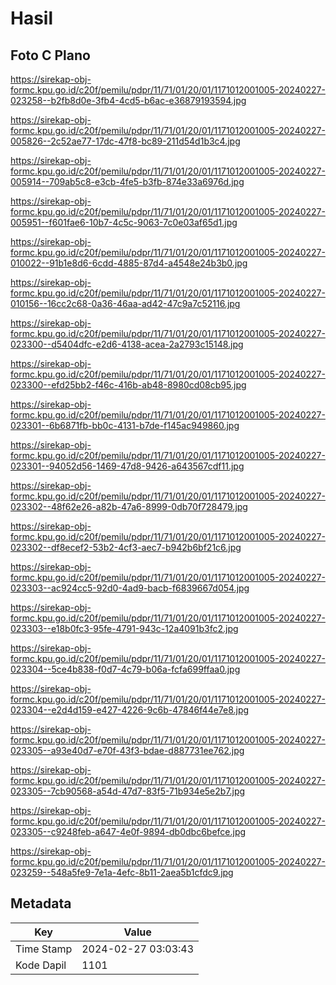 # Hasil

## Foto C Plano

https://sirekap-obj-formc.kpu.go.id/c20f/pemilu/pdpr/11/71/01/20/01/1171012001005-20240227-023258--b2fb8d0e-3fb4-4cd5-b6ac-e36879193594.jpg

https://sirekap-obj-formc.kpu.go.id/c20f/pemilu/pdpr/11/71/01/20/01/1171012001005-20240227-005826--2c52ae77-17dc-47f8-bc89-211d54d1b3c4.jpg

https://sirekap-obj-formc.kpu.go.id/c20f/pemilu/pdpr/11/71/01/20/01/1171012001005-20240227-005914--709ab5c8-e3cb-4fe5-b3fb-874e33a6976d.jpg

https://sirekap-obj-formc.kpu.go.id/c20f/pemilu/pdpr/11/71/01/20/01/1171012001005-20240227-005951--f601fae6-10b7-4c5c-9063-7c0e03af65d1.jpg

https://sirekap-obj-formc.kpu.go.id/c20f/pemilu/pdpr/11/71/01/20/01/1171012001005-20240227-010022--91b1e8d6-6cdd-4885-87d4-a4548e24b3b0.jpg

https://sirekap-obj-formc.kpu.go.id/c20f/pemilu/pdpr/11/71/01/20/01/1171012001005-20240227-010156--16cc2c68-0a36-46aa-ad42-47c9a7c52116.jpg

https://sirekap-obj-formc.kpu.go.id/c20f/pemilu/pdpr/11/71/01/20/01/1171012001005-20240227-023300--d5404dfc-e2d6-4138-acea-2a2793c15148.jpg

https://sirekap-obj-formc.kpu.go.id/c20f/pemilu/pdpr/11/71/01/20/01/1171012001005-20240227-023300--efd25bb2-f46c-416b-ab48-8980cd08cb95.jpg

https://sirekap-obj-formc.kpu.go.id/c20f/pemilu/pdpr/11/71/01/20/01/1171012001005-20240227-023301--6b6871fb-bb0c-4131-b7de-f145ac949860.jpg

https://sirekap-obj-formc.kpu.go.id/c20f/pemilu/pdpr/11/71/01/20/01/1171012001005-20240227-023301--94052d56-1469-47d8-9426-a643567cdf11.jpg

https://sirekap-obj-formc.kpu.go.id/c20f/pemilu/pdpr/11/71/01/20/01/1171012001005-20240227-023302--48f62e26-a82b-47a6-8999-0db70f728479.jpg

https://sirekap-obj-formc.kpu.go.id/c20f/pemilu/pdpr/11/71/01/20/01/1171012001005-20240227-023302--df8ecef2-53b2-4cf3-aec7-b942b6bf21c6.jpg

https://sirekap-obj-formc.kpu.go.id/c20f/pemilu/pdpr/11/71/01/20/01/1171012001005-20240227-023303--ac924cc5-92d0-4ad9-bacb-f6839667d054.jpg

https://sirekap-obj-formc.kpu.go.id/c20f/pemilu/pdpr/11/71/01/20/01/1171012001005-20240227-023303--e18b0fc3-95fe-4791-943c-12a4091b3fc2.jpg

https://sirekap-obj-formc.kpu.go.id/c20f/pemilu/pdpr/11/71/01/20/01/1171012001005-20240227-023304--5ce4b838-f0d7-4c79-b06a-fcfa699ffaa0.jpg

https://sirekap-obj-formc.kpu.go.id/c20f/pemilu/pdpr/11/71/01/20/01/1171012001005-20240227-023304--e2d4d159-e427-4226-9c6b-47846f44e7e8.jpg

https://sirekap-obj-formc.kpu.go.id/c20f/pemilu/pdpr/11/71/01/20/01/1171012001005-20240227-023305--a93e40d7-e70f-43f3-bdae-d887731ee762.jpg

https://sirekap-obj-formc.kpu.go.id/c20f/pemilu/pdpr/11/71/01/20/01/1171012001005-20240227-023305--7cb90568-a54d-47d7-83f5-71b934e5e2b7.jpg

https://sirekap-obj-formc.kpu.go.id/c20f/pemilu/pdpr/11/71/01/20/01/1171012001005-20240227-023305--c9248feb-a647-4e0f-9894-db0dbc6befce.jpg

https://sirekap-obj-formc.kpu.go.id/c20f/pemilu/pdpr/11/71/01/20/01/1171012001005-20240227-023259--548a5fe9-7e1a-4efc-8b11-2aea5b1cfdc9.jpg


## Metadata

| Key        | Value               |
| ---------- | ------------------- |
| Time Stamp | 2024-02-27 03:03:43 |
| Kode Dapil | 1101                |



